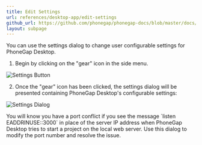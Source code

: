 ```yaml
---
title: Edit Settings
url: references/desktop-app/edit-settings
github_url: https://github.com/phonegap/phonegap-docs/blob/master/docs/references/desktop-app/edit-settings.html.md
layout: subpage
---
```


You can use the settings dialog to change user configurable settings for PhoneGap Desktop. 

1. Begin by clicking on the "gear" icon in the side menu.

  ![Settings Button](/images/docs-settings-button.png)

2. Once the "gear" icon has been clicked, the settings dialog will be presented containing PhoneGap Desktop's configurable 
settings: 

  ![Settings Dialog](/images/docs-settings-dialog.png)

 
  <div class="alert--warning">You will know you have a port conflict if you see the message `listen EADDRINUSE::3000` in place 
  of the server IP address when PhoneGap Desktop tries to start a project on the local web server. Use this dialog to modify 
  the port number and resolve the issue.  </div>